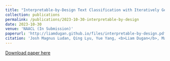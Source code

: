 ```yaml
---
title: "Interpretable-by-Design Text Classification with Iteratively Generated Concept Bottleneck"
collection: publications
permalink: /publications/2023-10-30-interpretable-by-design
date: 2023-10-30
venue: 'NAACL (In Submission)'
paperurl: 'http://liamdugan.github.io/files/interpretable-by-design.pdf'
citation: 'Josh Magnus Ludan, Qing Lyu, Yue Yang, <b>Liam Dugan</b>, Mark Yatskar, and Chris Callison-Burch'
---
```


[Download paper here](http://liamdugan.github.io/files/interpretable-by-design.pdf)